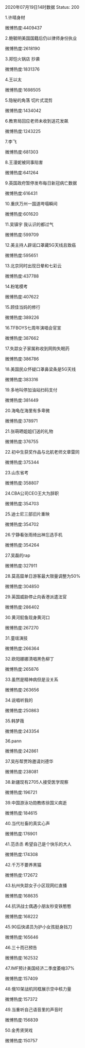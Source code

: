 2020年07月19日14时数据
Status: 200

1.许晴身材

微博热度:4409437

2.鲍毓明美国国籍后仍以律师身份执业

微博热度:2618190

3.郑恺火锅店 抄袭

微博热度:1831376

4.王以太

微博热度:1698505

5.隐秘的角落 切片式混剪

微博热度:1434042

6.教育局回应老师未收到送花发飙

微博热度:1243225

7.李飞

微博热度:681303

8.王漫妮被同事陷害

微博热度:641264

9.英国政府暂停发布每日新冠病亡数据

微博热度:616431

10.重庆万州一国道垮塌瞬间

微博热度:601620

11.吴镇宇 我认识的都过气

微博热度:599709

12.美主持人辟谣口罩藏5G天线且致癌

微博热度:595651

13.北京同时出现日晕和七彩云

微博热度:437788

14.粉笔模考

微博热度:407622

15.顾佳当妈的修行

微博热度:389226

16.TFBOYS七周年演唱会官宣

微博热度:387662

17.失踪女子家属称收到网购失眠药

微博热度:386786

18.美国民众怀疑口罩鼻梁条是5G天线

微博热度:383316

19.多地叫停加油站扫码支付

微博热度:381449

20.海龟在海里有多卑微

微博热度:378971

21.张萌晒姐姐们送的礼物

微博热度:376755

22.初中生获奖作品与北航老师文章雷同

微博热度:375344

23.山东省考

微博热度:358807

24.CBA公司CEO王大为辞职

微博热度:354703

25.迪士尼三部旧片重映

微博热度:354702

26.宁静看张雨绮出神忘选手机

微博热度:354264

27.吴磊的rap

微博热度:327911

28.莫高窟单日游客最大限量调整为50%

微博热度:304850

29.英国威胁停止向香港派遣法官

微博热度:286402

30.黄河鱽鱼现身黄河口

微博热度:267270

31.童瑶演技

微博热度:266364

32.欧阳娜娜清唱黑色柳丁

微博热度:265876

33.虽然是精神病但是没关系

微博热度:263656

34.说唱听我的

微博热度:250863

35.韩梦薇

微博热度:243354

36.pann

微博热度:242861

37.吴彤帮贾玲邀请刘德华

微博热度:238081

38.新疆现有2705人接受医学观察

微博热度:196721

39.中国游泳功勋教练徐国义病逝

微博热度:184615

40.当代社畜的真实心声

微博热度:176901

41.范丞丞 希望自己是个快乐的大人

微博热度:174308

42.千万不要养黑猫

微博热度:172672

43.杭州失踪女子小区现网红直播

微博热度:168635

44.抗洪战士偶遇小朋友秒变铁憨憨

微博热度:168222

45.90后快递员为护小女孩挺身挡刀

微博热度:165646

46.三十而已预告

微博热度:162532

47.IMF预计美国经济二季度萎缩37%

微博热度:157409

48.俄10架战机同框展示空中核力量

微博热度:157372

49.当重听自己语音里的声音时

微博热度:156839

50.金秀贤哭戏

微博热度:150757

